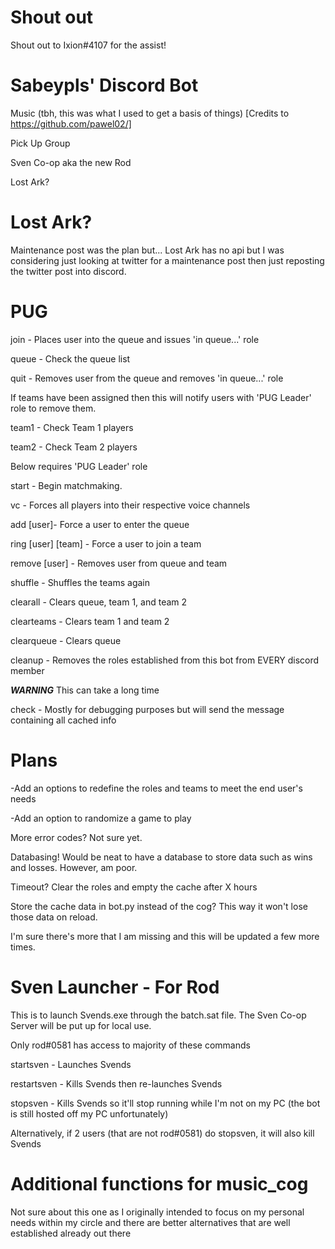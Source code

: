 # Shout out
Shout out to Ixion#4107 for the assist!

# Sabeypls' Discord Bot
Music (tbh, this was what I used to get a basis of things) [Credits to https://github.com/pawel02/]

Pick Up Group

Sven Co-op aka the new Rod

Lost Ark?

# Lost Ark?

Maintenance post was the plan but... Lost Ark has no api but I was considering just looking at twitter
for a maintenance post then just reposting the twitter post into discord.

# PUG

join - Places user into the queue and issues 'in queue...' role

queue - Check the queue list

quit - Removes user from the queue and removes 'in queue...' role

If teams have been assigned then this will notify users with 'PUG Leader' role to remove them.

team1 - Check Team 1 players

team2 - Check Team 2 players

Below requires 'PUG Leader' role

start - Begin matchmaking.

vc - Forces all players into their respective voice channels

add [user]- Force a user to enter the queue

ring [user] [team] - Force a user to join a team

remove [user] - Removes user from queue and team

shuffle - Shuffles the teams again

clearall - Clears queue, team 1, and team 2

clearteams - Clears team 1 and team 2

clearqueue - Clears queue

cleanup - Removes the roles established from this bot from EVERY discord member

***WARNING*** This can take a long time

check - Mostly for debugging purposes but will send the message containing all cached info

# Plans

-Add an options to redefine the roles and teams to meet the end user's needs

-Add an option to randomize a game to play

More error codes? Not sure yet.

Databasing! Would be neat to have a database to store data such as wins and losses. However, am poor.

Timeout? Clear the roles and empty the cache after X hours

Store the cache data in bot.py instead of the cog? This way it won't lose those data on reload.

I'm sure there's more that I am missing and this will be updated a few more times.

# Sven Launcher - For Rod

This is to launch Svends.exe through the batch.sat file. The Sven Co-op Server will be put up for local use.

Only rod#0581 has access to majority of these commands

startsven - Launches Svends

restartsven - Kills Svends then re-launches Svends

stopsven - Kills Svends so it'll stop running while I'm not on my PC (the bot is still hosted off my PC unfortunately)

Alternatively, if 2 users (that are not rod#0581) do stopsven, it will also kill Svends

# Additional functions for music_cog

Not sure about this one as I originally intended to focus on my personal needs within my circle
and there are better alternatives that are well established already out there
